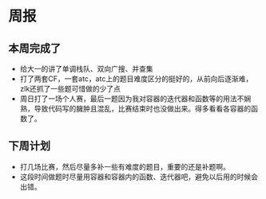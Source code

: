 # 周报
## 本周完成了
- 给大一的讲了单调栈队、双向广搜、并查集
- 打了两套CF，一套atc，atc上的题目难度区分的挺好的，从前向后逐渐难，zlk还抓了一些题可惜做的少了点
- 周日打了一场个人赛，最后一题因为我对容器的迭代器和函数等的用法不娴熟，导致代码写的臃肿且混乱，比赛结束时也没做出来。得多看看各容器的函数了。

## 下周计划
- 打几场比赛，然后尽量多补一些有难度的题目，重要的还是补题啊。
- 这段时间做题时尽量用容器和容器内的函数、迭代器吧，避免以后用的时候会出错。
